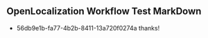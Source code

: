 ## OpenLocalization Workflow Test MarkDown
* 56db9e1b-fa77-4b2b-8411-13a720f0274a thanks!

<!--HONumber=Aug16_HO3-->


